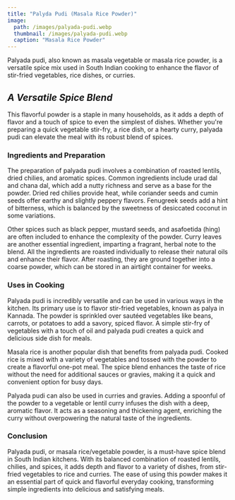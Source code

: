 ```yaml
---
title: "Palyda Pudi (Masala Rice Powder)"
image:
  path: /images/palyada-pudi.webp
  thumbnail: /images/palyada-pudi.webp
  caption: "Masala Rice Powder"
---
```


Palyada pudi, also known as masala vegetable or masala rice powder, is a versatile spice mix used in South Indian cooking to enhance the flavor of stir-fried vegetables, rice dishes, or curries.

## _A Versatile Spice Blend_

This flavorful powder is a staple in many households, as it adds a depth of flavor and a touch of spice to even the simplest of dishes. Whether you're preparing a quick vegetable stir-fry, a rice dish, or a hearty curry, palyada pudi can elevate the meal with its robust blend of spices.

### Ingredients and Preparation

The preparation of palyada pudi involves a combination of roasted lentils, dried chilies, and aromatic spices. Common ingredients include urad dal and chana dal, which add a nutty richness and serve as a base for the powder. Dried red chilies provide heat, while coriander seeds and cumin seeds offer earthy and slightly peppery flavors. Fenugreek seeds add a hint of bitterness, which is balanced by the sweetness of desiccated coconut in some variations.

Other spices such as black pepper, mustard seeds, and asafoetida (hing) are often included to enhance the complexity of the powder. Curry leaves are another essential ingredient, imparting a fragrant, herbal note to the blend. All the ingredients are roasted individually to release their natural oils and enhance their flavor. After roasting, they are ground together into a coarse powder, which can be stored in an airtight container for weeks.

### Uses in Cooking

Palyada pudi is incredibly versatile and can be used in various ways in the kitchen. Its primary use is to flavor stir-fried vegetables, known as palya in Kannada. The powder is sprinkled over sautéed vegetables like beans, carrots, or potatoes to add a savory, spiced flavor. A simple stir-fry of vegetables with a touch of oil and palyada pudi creates a quick and delicious side dish for meals.

Masala rice is another popular dish that benefits from palyada pudi. Cooked rice is mixed with a variety of vegetables and tossed with the powder to create a flavorful one-pot meal. The spice blend enhances the taste of rice without the need for additional sauces or gravies, making it a quick and convenient option for busy days.

Palyada pudi can also be used in curries and gravies. Adding a spoonful of the powder to a vegetable or lentil curry infuses the dish with a deep, aromatic flavor. It acts as a seasoning and thickening agent, enriching the curry without overpowering the natural taste of the ingredients.

### Conclusion

Palyada pudi, or masala rice/vegetable powder, is a must-have spice blend in South Indian kitchens. With its balanced combination of roasted lentils, chilies, and spices, it adds depth and flavor to a variety of dishes, from stir-fried vegetables to rice and curries. The ease of using this powder makes it an essential part of quick and flavorful everyday cooking, transforming simple ingredients into delicious and satisfying meals.

